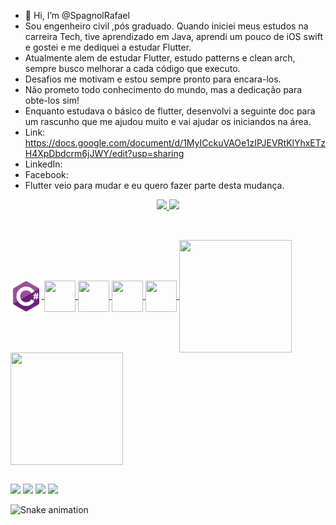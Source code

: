 
- 👋 Hi, I’m @SpagnolRafael
- Sou engenheiro civil ,pós graduado. Quando iniciei meus estudos na carreira Tech, tive aprendizado em Java, aprendi um pouco de iOS swift e gostei e me dediquei a estudar Flutter.
- Atualmente alem de estudar Flutter, estudo patterns e clean arch, sempre busco melhorar a cada código que executo.
- Desafios me motivam e estou sempre pronto para encara-los.
- Não prometo todo conhecimento do mundo, mas a dedicação para obte-los sim!
- Enquanto estudava o básico de flutter, desenvolvi a seguinte doc para um rascunho que me ajudou muito e vai ajudar os iniciandos na área.
- Link: https://docs.google.com/document/d/1MyICckuVAOe1zIPJEVRtKlYhxETzH4XpDbdcrm6jJWY/edit?usp=sharing
- LinkedIn: 
- Facebook: 
- Flutter veio para mudar e eu quero fazer parte desta mudança.
<div align="center">
  <a href="https://github.com/SpagnolRafael">
  <img height="180em" src="https://github-readme-stats.vercel.app/api?username=SpagnolRafael&show_icons=true&theme=dark&include_all_commits=true&count_private=true&title_color= #FFFFFF"/>
  <img height="180em" src="https://github-readme-stats.vercel.app/api/top-langs/?username=SpagnolRafael&layout=compact&langs_count=7&theme=dark"/>
</div>
  
##
  
  
<div style="display: inline_block"><br align="center">
<img align="center"  height="50" width="50" src="https://raw.githubusercontent.com/devicons/devicon/master/icons/csharp/csharp-original.svg">
<img align="center" height="50" width="50" src="https://cdn.jsdelivr.net/gh/devicons/devicon/icons/firebase/firebase-plain-wordmark.svg" />
<img align="center" height="50" width="50" src="https://cdn.jsdelivr.net/gh/devicons/devicon/icons/java/java-original-wordmark.svg" />
<img align="center" height="50" width="50" src="https://cdn.jsdelivr.net/gh/devicons/devicon/icons/vscode/vscode-original-wordmark.svg" />
<img align="center" height="50" width="50" src="https://cdn.jsdelivr.net/gh/devicons/devicon/icons/flutter/flutter-original.svg" />
<img align="center" height="180" width="180" src="https://cdn.jsdelivr.net/gh/devicons/devicon/icons/dart/dart-original-wordmark.svg" />
<img align="center" height="180" width="180" src="https://cdn.jsdelivr.net/gh/devicons/devicon/icons/gradle/gradle-plain-wordmark.svg" />
</div>
  
  ## 
  
<div> 
 

  <a href = "mailto:spagnol.mascarin.rafael@gmail.com"><img src="https://img.shields.io/badge/-Gmail-%23333?style=for-the-badge&logo=gmail&logoColor=white" target="_blank"></a>
  <a href="https://www.linkedin.com/in/rafaelspagnol/" target="_blank"><img src="https://img.shields.io/badge/-LinkedIn-%230077B5?style=for-the-badge&logo=linkedin&logoColor=white" target="_blank"></a> 
  <a href="https://www.facebook.com/rafael.spagnol.92" target="_blank"><img src="https://img.shields.io/badge/Facebook-1877F2?style=for-the-badge&logo=facebook&logoColor=white" target="_blank"></a> 
  <a href="https://api.whatsapp.com/send?phone=5516997110308&text=Olá,%20peguei%20seu%20contato%20no%20GitHub!" target="_blank"><img src="https://img.shields.io/badge/WhatsApp-25D366?style=for-the-badge&logo=whatsapp&logoColor=white" target="_blank"></a> 
 
  ![Snake animation](https://github.com/SpagnolRafael/SpagnolRafael/blob/output/github-contribution-grid-snake.svg)
 
</div>
